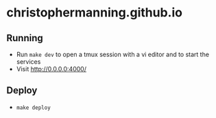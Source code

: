 christophermanning.github.io
============================

## Running

- Run `make dev` to open a tmux session with a vi editor and to start the services
- Visit http://0.0.0.0:4000/

## Deploy

- `make deploy`
